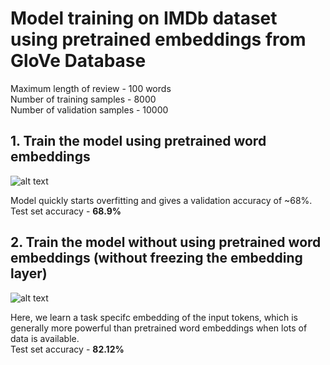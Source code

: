 # Model training on IMDb dataset using pretrained embeddings from GloVe Database

Maximum length of review - 100 words\
Number of training samples - 8000\
Number of validation samples - 10000

## 1. Train the model using pretrained word embeddings

![alt text](https://github.com/nrajmalwar/Project-1/blob/master/Images/pretrained_glove.jpg)

Model quickly starts overfitting and gives a validation accuracy of ~68%.\
Test set accuracy - **68.9%**

## 2. Train the model without using pretrained word embeddings (without freezing the embedding layer)

![alt text](https://github.com/nrajmalwar/Project-1/blob/master/Images/without_pretrained_glove.jpg)

Here, we learn a task specifc embedding of the input tokens, which is generally more powerful than pretrained word embeddings
when lots of data is available.\
Test set accuracy - **82.12%**
